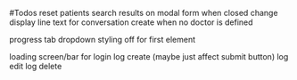 #Todos
reset patients search results on modal form when closed
change display line text for conversation create when no doctor is defined

progress tab dropdown styling off for first element

loading screen/bar for
login
log create (maybe just affect submit button)
log edit
log delete
